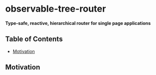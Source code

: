 # observable-tree-router

#### Type-safe, reactive, hierarchical router for single page applications

## Table of Contents
<!-- START doctoc generated TOC please keep comment here to allow auto update -->
<!-- DON'T EDIT THIS SECTION, INSTEAD RE-RUN doctoc TO UPDATE -->


- [Motivation](#motivation)

<!-- END doctoc generated TOC please keep comment here to allow auto update -->

## Motivation

